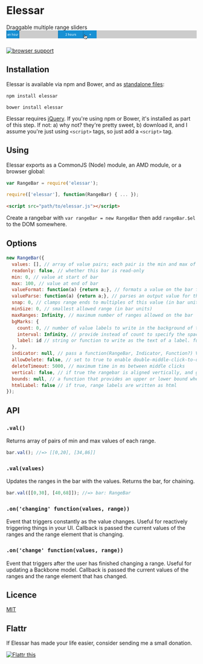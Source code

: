 Elessar
=======

Draggable multiple range sliders
![elessar draggable range demo](demo.gif)

[![browser support](https://ci.testling.com/quarterto/Elessar.png)
](https://ci.testling.com/quarterto/Elessar)

Installation
------------
Elessar is available via npm and Bower, and as [standalone files](/dist):

```
npm install elessar
```
```
bower install elessar
```

Elessar requires [jQuery](http://jquery.com). If you're using npm or Bower, it's installed as part of this step. If not: a) why not? they're pretty sweet, b) download it, and I assume you're just using `<script>` tags, so just add a `<script>` tag.


Using
-----

Elessar exports as a CommonJS (Node) module, an AMD module, or a browser global:
```javascript
var RangeBar = require('elessar');
```
```javascript
require(['elessar'], function(RangeBar) { ... });
```
```html
<script src="path/to/elessar.js"></script>
```

Create a rangebar with `var rangeBar = new RangeBar` then add `rangeBar.$el` to the DOM somewhere.

Options
-------
```javascript
new RangeBar({
  values: [], // array of value pairs; each pair is the min and max of the range it creates
  readonly: false, // whether this bar is read-only
  min: 0, // value at start of bar
  max: 100, // value at end of bar
  valueFormat: function(a) {return a;}, // formats a value on the bar for output
  valueParse: function(a) {return a;}, // parses an output value for the bar
  snap: 0, // clamps range ends to multiples of this value (in bar units)
  minSize: 0, // smallest allowed range (in bar units)
  maxRanges: Infinity, // maximum number of ranges allowed on the bar
  bgMarks: {
    count: 0, // number of value labels to write in the background of the bar
    interval: Infinity, // provide instead of count to specify the space between labels
    label: id // string or function to write as the text of a label. functions are called with normalised values.
  },
  indicator: null, // pass a function(RangeBar, Indicator, Function?) Value to calculate where to put a current indicator, calling the function whenever you want the position to be recalculated
  allowDelete: false, // set to true to enable double-middle-click-to-delete
  deleteTimeout: 5000, // maximum time in ms between middle clicks
  vertical: false, // if true the rangebar is aligned vertically, and given the class elessar-vertical
  bounds: null, // a function that provides an upper or lower bound when a range is being dragged. call with the range that is being moved, should return an object with an upper or lower key
  htmlLabel: false // if true, range labels are written as html
});
```

API
---
### ``.val()``
Returns array of pairs of min and max values of each range.

```javascript
bar.val(); //=> [[0,20], [34,86]]
```

### ``.val(values)``
Updates the ranges in the bar with the values. Returns the bar, for chaining.
```javascript
bar.val([[0,30], [40,68]]); //=> bar: RangeBar
```

### ``.on('changing' function(values, range))``
Event that triggers constantly as the value changes. Useful for reactively triggering things in your UI. Callback is passed the current values of the ranges and the range element that is changing.

### ``.on('change' function(values, range))``
Event that triggers after the user has finished changing a range. Useful for updating a Backbone model. Callback is passed the current values of the ranges and the range element that has changed.

Licence
-------
[MIT](licence.md)

Flattr
------

If Elessar has made your life easier, consider sending me a small donation.

[![Flattr this](https://api.flattr.com/button/flattr-badge-large.png)](https://flattr.com/submit/auto?user_id=quarterto&url=https%3A%2F%2Fgithub.com%2Fquarterto%2FElessar)
